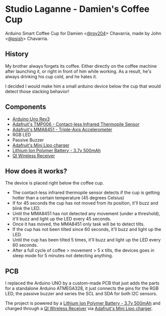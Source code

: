 # Studio Laganne - Damien's Coffee Cup
Arduino Smart Coffee Cup for Damien <[@roy204](http://github.com/roy204)> Chavarria, made by John <[@psish](http://github.com/psish)> Chavarria.

## History
My brother always forgets its coffee. Either directly on the coffee machine after launching it, or right in front of him while working. As a result, he's always drinking his cup cold, and he hates it.

I decided I would make him a small arduino device below the cup that would detect those slacking behavior!

## Components
- [Arduino Uno Rev3](https://store.arduino.cc/arduino-uno-rev3)
- [Adafruit's TMP006 - Contact-less Infrared Thermopile Sensor](https://www.adafruit.com/product/1296)
- [Adafruit's MMA8451 - Triple-Axis Accelerometer](https://www.adafruit.com/product/2019)
- RGB LED
- Passive Buzzer
- [Adafruit's Mini Lipo charger](https://www.adafruit.com/product/1905)
- [Lithium Ion Polymer Battery - 3.7v 500mAh](https://www.adafruit.com/product/1578)
- [QI Wireless Receiver](https://www.adafruit.com/product/1901)

## How does it works?
The device is placed right below the coffee cup.
- The contact-less infrared thermopile sensor detects if the cup is getting hotter than a certain temperature (45 degrees Celsius)
- If for 45 seconds the cup has not moved from its position, it'll buzz and blink the LED.
- Until the MMA8451 has not detected any movement (under a threshold), it'll buzz and light up the LED every 45 seconds.
- Once it has moved, the MMA8451 only task will be to detect tilts.
- If the cup has not been tilted since 60 seconds, it'll buzz and light up the LED.
- Until the cup has been tilted 5 times, it'll buzz and light up the LED every 60 seconds.
- After a full cycle of coffee > movement > 5 x tilts, the devices goes in sleep mode for 5 minutes not detecting anything.

## PCB
I replaced the Arduino UNO by a custom-made PCB that just adds the parts for a standalone Arduino ATMEGA328, it just connects the pins for the RGB LED, the passive buzzer and series the SCL and SDA for both I2C sensors.

The project is powered by a [Lithium Ion Polymer Battery - 3.7v 500mAh](https://www.adafruit.com/product/1578) and charged through a [QI Wireless Receiver](https://www.adafruit.com/product/1901) via [Adafruit's Mini Lipo charger](https://www.adafruit.com/product/1905).
